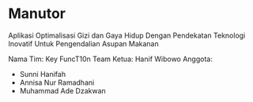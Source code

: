 # Manutor
Aplikasi Optimalisasi Gizi dan Gaya Hidup Dengan Pendekatan Teknologi Inovatif Untuk Pengendalian Asupan Makanan

Nama Tim: Key FuncT10n Team
Ketua: Hanif Wibowo
Anggota:
- Sunni Hanifah
- Annisa Nur Ramadhani
- Muhammad Ade Dzakwan
